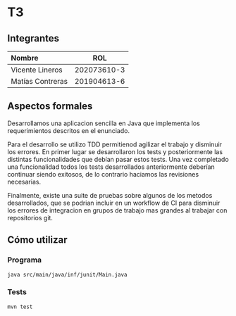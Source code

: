 # T3
## Integrantes
|Nombre|ROL|
|:--|--|
|Vicente Lineros | 202073610-3 |
|Matías Contreras| 201904613-6 |

## Aspectos formales

Desarrollamos una aplicacion sencilla en Java que implementa
los requerimientos descritos en el enunciado.

Para el desarrollo se utilizo TDD permitienod agilizar
el trabajo y disminuir los errores. En primer lugar se desarrollaron los tests y posteriormente las distintas funcionalidades que debían pasar estos tests. Una vez completado una funcionalidad todos los tests desarrollados anteriormente deberían continuar siendo exitosos, de lo contrario haciamos las revisiones necesarias.

Finalmente, existe una suite de pruebas sobre algunos de los metodos
desarrollados, que se podrian incluir en un workflow de CI para 
disminuir los errores de integracion en grupos de trabajo mas grandes al trabajar con repositorios git.

## Cómo utilizar

### Programa

    java src/main/java/inf/junit/Main.java

### Tests

    mvn test
